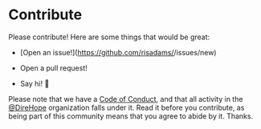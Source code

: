 # Contribute

Please contribute! Here are some things that would be great:

- [Open an issue!](https://github.com/risadams/<Replace Title>/issues/new)

- Open a pull request!
- Say hi! :wave:

Please note that we have a [Code of Conduct](CODE_OF_CONDUCT.md), and that all activity in the [@DireHope](https://github.com/Dire-Hope) organization falls under it. Read it before you contribute, as being part of this community means that you agree to abide by it. Thanks.
